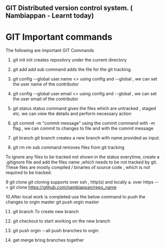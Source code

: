 ## GIT Distributed version control system. ( Nambiappan - Learnt today)

# GIT Important commands

The following are important GIT Commands 

1. git init <repository name> 
   init creates repository under the current directory
  
2. git add <file name>
    add sub command adds the file for the git tracking.
  
3. git config --global user.name <<name>>
  using config and --global , we can set the user name of the contributor
  
4. git config --global user.email <<email>>
  using config and --global , we can set the user email of the contributor
 
5. git status
    status command gives the files which are untracked , staged etc. we can view the details and perform necessary action
 
6. git commit -m  "commit message"
    using the commit command with -m flag , we can commit to changes to file and with the commit message
    
    
7. git branch <branch name>
    git branch creates a new branch with name provided as input.
  
8. git rm  <file name>
    rm sub command removes files from git tracking
  
To ignore any files to be tracked not shown in the status everytime, create a .gitignore file and add the files name ,which needs to be not tracked by git. These files are mostly compiled / binaries of source code , which is not required to be tracked.

9 git clone  <path of orginal> <cloning Repo location>
   git cloning supports over ssh , http(s) and locally
   a. over https --> git clone https://github.com/nambiappan/repo_name <local repo path>
   
10.After local work is completed use the below command to push the changes to orgin master
   git push orgin master
   
11. git branch <branch name>
    To create new branch
   
12. git checkout <branch name>
   to start working on the new branch

13. git push orgin --all
   push branches to orgin
   
14. get merge <target branch>
   bring branches together

